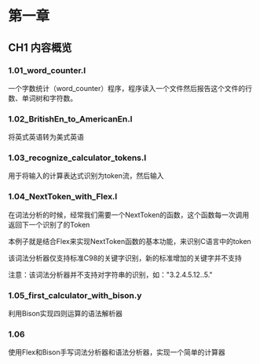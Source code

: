# 第一章
## CH1 内容概览

### 1.01_word_counter.l

一个字数统计（word_counter）程序，程序读入一个文件然后报告这个文件的行数、单词树和字符数。

### 1.02_BritishEn_to_AmericanEn.l

将英式英语转为美式英语

### 1.03_recognize_calculator_tokens.l

用于将输入的计算表达式识别为token流，然后输入

### 1.04_NextToken_with_Flex.l

在词法分析的时候，经常我们需要一个NextToken的函数，这个函数每一次调用返回下一个识别了的Token

本例子就是结合Flex来实现NextToken函数的基本功能，来识别C语言中的token

该词法分析器仅支持标准C98的关键字识别，新的标准增加的关键字并不支持

注意：该词法分析器并不支持对字符串的识别，如："3.2.4.5.12..5."

### 1.05_first_calculator_with_bison.y

利用Bison实现四则运算的语法解析器

### 1.06

使用Flex和Bison手写词法分析器和语法分析器，实现一个简单的计算器

